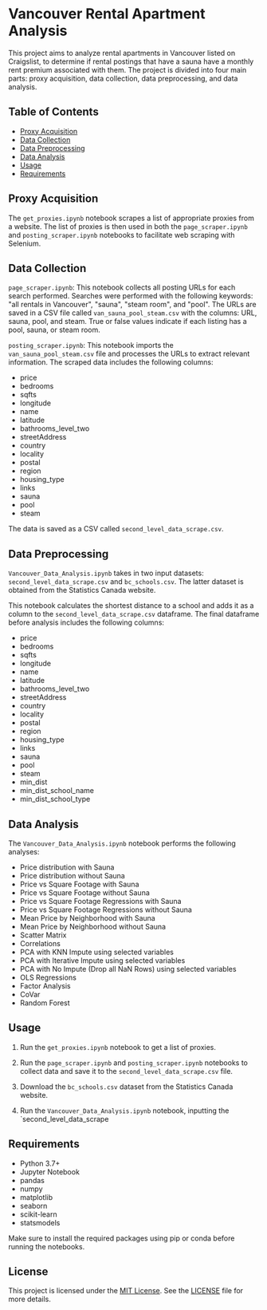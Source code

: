 # Vancouver Rental Apartment Analysis

This project aims to analyze rental apartments in Vancouver listed on Craigslist, to determine if rental postings that have a sauna have a monthly rent premium associated with them. The project is divided into four main parts: proxy acquisition, data collection, data preprocessing, and data analysis.

## Table of Contents

- [Proxy Acquisition](#proxy-acquisition)
- [Data Collection](#data-collection)
- [Data Preprocessing](#data-preprocessing)
- [Data Analysis](#data-analysis)
- [Usage](#usage)
- [Requirements](#requirements)


## Proxy Acquisition

The `get_proxies.ipynb` notebook scrapes a list of appropriate proxies from a website. The list of proxies is then used in both the `page_scraper.ipynb` and `posting_scraper.ipynb` notebooks to facilitate web scraping with Selenium.

## Data Collection

`page_scraper.ipynb`: This notebook collects all posting URLs for each search performed. Searches were performed with the following keywords: "all rentals in Vancouver", "sauna", "steam room", and "pool". The URLs are saved in a CSV file called `van_sauna_pool_steam.csv` with the columns: URL, sauna, pool, and steam. True or false values indicate if each listing has a pool, sauna, or steam room.

`posting_scraper.ipynb`: This notebook imports the `van_sauna_pool_steam.csv` file and processes the URLs to extract relevant information. The scraped data includes the following columns:

- price
- bedrooms
- sqfts
- longitude
- name
- latitude
- bathrooms_level_two
- streetAddress
- country
- locality
- postal
- region
- housing_type
- links
- sauna
- pool
- steam

The data is saved as a CSV called `second_level_data_scrape.csv`.

## Data Preprocessing

`Vancouver_Data_Analysis.ipynb` takes in two input datasets: `second_level_data_scrape.csv` and `bc_schools.csv`. The latter dataset is obtained from the Statistics Canada website.

This notebook calculates the shortest distance to a school and adds it as a column to the `second_level_data_scrape.csv` dataframe. The final dataframe before analysis includes the following columns:

- price
- bedrooms
- sqfts
- longitude
- name
- latitude
- bathrooms_level_two
- streetAddress
- country
- locality
- postal
- region
- housing_type
- links
- sauna
- pool
- steam
- min_dist
- min_dist_school_name
- min_dist_school_type

## Data Analysis

The `Vancouver_Data_Analysis.ipynb` notebook performs the following analyses:

- Price distribution with Sauna
- Price distribution without Sauna
- Price vs Square Footage with Sauna
- Price vs Square Footage without Sauna
- Price vs Square Footage Regressions with Sauna
- Price vs Square Footage Regressions without Sauna
- Mean Price by Neighborhood with Sauna
- Mean Price by Neighborhood without Sauna
- Scatter Matrix
- Correlations
- PCA with KNN Impute using selected variables
- PCA with Iterative Impute using selected variables
- PCA with No Impute (Drop all NaN Rows) using selected variables
- OLS Regressions
- Factor Analysis
- CoVar
- Random Forest

## Usage

1. Run the `get_proxies.ipynb` notebook to get a list of proxies.
2. Run the `page_scraper.ipynb` and `posting_scraper.ipynb` notebooks to collect data and save it to the `second_level_data_scrape.csv` file.
3. Download the `bc_schools.csv` dataset from the Statistics Canada website.

4. Run the `Vancouver_Data_Analysis.ipynb` notebook, inputting the `second_level_data_scrape

## Requirements
- Python 3.7+
- Jupyter Notebook
- pandas
- numpy
- matplotlib
- seaborn
- scikit-learn
- statsmodels

Make sure to install the required packages using pip or conda before running the notebooks.

## License

This project is licensed under the [MIT License](https://opensource.org/licenses/MIT). See the [LICENSE](LICENSE) file for more details.

